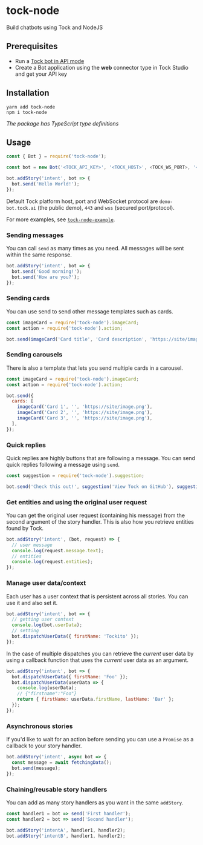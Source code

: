 # tock-node

Build chatbots using Tock and NodeJS

## Prerequisites

- Run a [Tock bot in API mode](https://doc.tock.ai/tock/en/dev/bot-api/)
- Create a Bot application using the **web** connector type in Tock Studio and get your API key

## Installation

```
yarn add tock-node
npm i tock-node
```

_The package has TypeScript type definitions_

## Usage

```js
const { Bot } = require('tock-node');

const bot = new Bot('<TOCK_API_KEY>', '<TOCK_HOST>', <TOCK_WS_PORT>, '<TOCK_WS_PROTOCOL>');

bot.addStory('intent', bot => {
  bot.send('Hello World!');
});
```

Default Tock platform host, port and WebSocket protocol are `demo-bot.tock.ai` (the public demo), 
`443` and `wss` (secured port/protocol).

For more examples, see [`tock-node-example`](https://github.com/theopenconversationkit/tock-node-example).

### Sending messages

You can call `send` as many times as you need. All messages will be sent within the same response.

```js
bot.addStory('intent', bot => {
  bot.send('Good morning!');
  bot.send('How are you?');
});
```

### Sending cards

You can use send to send other message templates such as cards.

```js
const imageCard = require('tock-node').imageCard;
const action = require('tock-node').action;

bot.send(imageCard('Card title', 'Card description', 'https://site/image.png', action('Button')));
```

### Sending carousels

There is also a template that lets you send multiple cards in a carousel.

```js
const imageCard = require('tock-node').imageCard;
const action = require('tock-node').action;

bot.send({
  cards: [
    imageCard('Card 1', '', 'https://site/image.png'),
    imageCard('Card 2', '', 'https://site/image.png'),
    imageCard('Card 3', '', 'https://site/image.png'),
  ],
});
```

### Quick replies

Quick replies are highly buttons that are following a message. You can send quick replies following a message using `send`.

```js
const suggestion = require('tock-node').suggestion;

bot.send('Check this out!', suggestion('View Tock on GitHub'), suggestion("View Tock's Website"));
```

### Get entities and using the original user request

You can get the original user request (containing his message) from the second argument of the story handler. This is also how you retrieve entities found by Tock.

```js
bot.addStory('intent', (bot, request) => {
  // user message
  console.log(request.message.text);
  // entities
  console.log(request.entities);
});
```

### Manage user data/context

Each user has a user context that is persistent across all stories. You can use it and also set it.

```js
bot.addStory('intent', bot => {
  // getting user context
  console.log(bot.userData);
  // setting
  bot.dispatchUserData({ firstName: 'Tockito' });
});
```

In the case of multiple dispatches you can retrieve the _current_ user data by using a callback function that uses the _current_ user data as an argument.

```js
bot.addStory('intent', bot => {
  bot.dispatchUserData({ firstName: 'Foo' });
  bot.dispatchUserData(userData => {
    console.log(userData);
    // {"firstname":"Foo"}
    return { firstName: userData.firstName, lastName: 'Bar' };
  });
});
```

### Asynchronous stories

If you'd like to wait for an action before sending you can use a `Promise` as a callback to your story handler.

```js
bot.addStory('intent', async bot => {
  const message = await fetchingData();
  bot.send(message);
});
```

### Chaining/reusable story handlers

You can add as many story handlers as you want in the same `addStory`.

```js
const handler1 = bot => send('First handler');
const handler2 = bot => send('Second handler');

bot.addStory('intentA', handler1, handler2);
bot.addStory('intentB', handler1, handler2);
```
